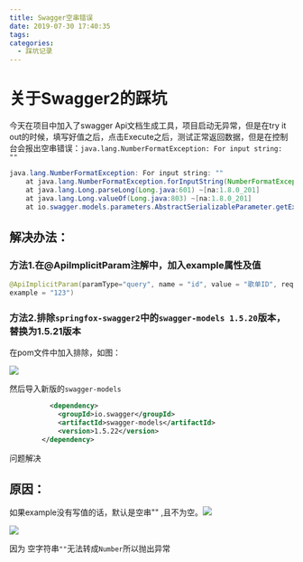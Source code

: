 ```yaml
---
title: Swagger空串错误
date: 2019-07-30 17:40:35
tags:
categories:
  - 踩坑记录
---
```

# 关于Swagger2的踩坑

今天在项目中加入了swagger Api文档生成工具，项目启动无异常，但是在try it out的时候，填写好值之后，点击Execute之后，测试正常返回数据，但是在控制台会报出空串错误：`java.lang.NumberFormatException: For input string: ""`

<!--more-->

```java
java.lang.NumberFormatException: For input string: ""
	at java.lang.NumberFormatException.forInputString(NumberFormatException.java:65) ~[na:1.8.0_201]
	at java.lang.Long.parseLong(Long.java:601) ~[na:1.8.0_201]
	at java.lang.Long.valueOf(Long.java:803) ~[na:1.8.0_201]
	at io.swagger.models.parameters.AbstractSerializableParameter.getExample(AbstractSerializableParameter.java:412) ~[swagger-models-1.5.20.jar:1.5.20]
```
## 解决办法：

### 方法1.在@ApiImplicitParam注解中，加入example属性及值

```java
@ApiImplicitParam(paramType="query", name = "id", value = "歌单ID", required = true, dataType = "int",
example = "123")
```

###  方法2.排除`springfox-swagger2`中的`swagger-models 1.5.20`版本，替换为1.5.21版本

在pom文件中加入排除，如图：

![](https://cdn.ego1st.cn/postImg/swagger-4.jpg)

然后导入新版的`swagger-models`

```xml
	      <dependency>
            <groupId>io.swagger</groupId>
            <artifactId>swagger-models</artifactId>
            <version>1.5.22</version>
        </dependency>
```

问题解决



## 原因：

如果example没有写值的话，默认是空串"" ,且不为空。![](https://cdn.ego1st.cn/postImg/swagger-3.jpg)

![](https://cdn.ego1st.cn/postImg/swagger-2.jpg)

因为 空字符串`""`无法转成`Number`所以抛出异常